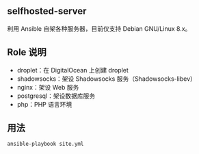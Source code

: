 selfhosted-server
-----------------

利用 Ansible 自架各种服务器，目前仅支持 Debian GNU/Linux 8.x。

## Role 说明

+ droplet：在 DigitalOcean 上创建 droplet
+ shadowsocks：架设 Shadowsocks 服务（Shadowsocks-libev）
+ nginx：架设 Web 服务
+ postgresql：架设数据库服务
+ php：PHP 语言环境

## 用法

    ansible-playbook site.yml
